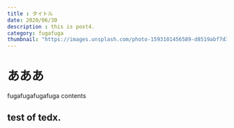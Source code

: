 ```yaml
---
title : タイトル
date: 2020/06/30
description : this is post4.
category: fugafuga
thumbnail: "https://images.unsplash.com/photo-1593101456589-d8519abf7d39?ixlib=rb-1.2.1&ixid=eyJhcHBfaWQiOjEyMDd9&auto=format&fit=crop&w=900&q=60"
---
```


# あああ
fugafugafugafuga contents
## test of tedx.
